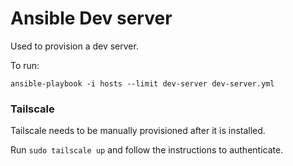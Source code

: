 # Ansible Dev server

Used to provision a dev server.

To run:

```
ansible-playbook -i hosts --limit dev-server dev-server.yml
```

### Tailscale

Tailscale needs to be manually provisioned after it is installed.  

Run `sudo tailscale up` and follow the instructions to authenticate.
